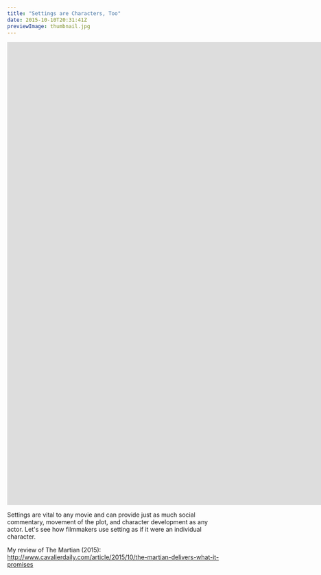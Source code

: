 ```yaml
---
title: "Settings are Characters, Too"
date: 2015-10-10T20:31:41Z
previewImage: thumbnail.jpg
---
```


<iframe width="1920" height="1080" src="https://www.youtube.com/embed/1K-vq936KjU" frameborder="0" allow="accelerometer; autoplay; clipboard-write; encrypted-media; gyroscope; picture-in-picture" allowfullscreen></iframe>

Settings are vital to any movie and can provide just as much social commentary, movement of the plot, and character development as any actor. Let's see how filmmakers use setting as if it were an individual character.

My review of The Martian (2015): http://www.cavalierdaily.com/article/2015/10/the-martian-delivers-what-it-promises